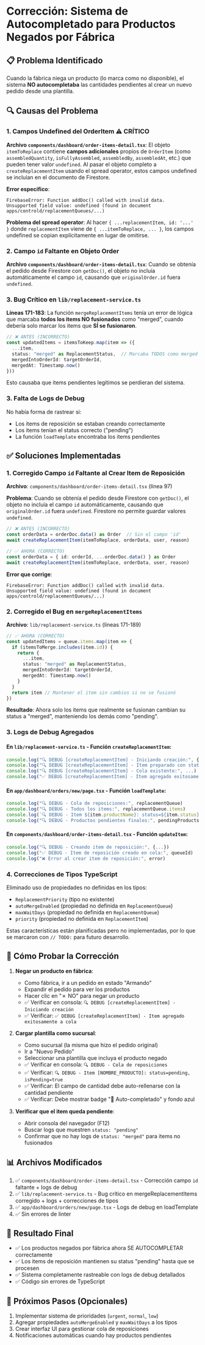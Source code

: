 # Corrección: Sistema de Autocompletado para Productos Negados por Fábrica

## 📋 Problema Identificado

Cuando la fábrica niega un producto (lo marca como no disponible), el sistema **NO autocompletaba** las cantidades pendientes al crear un nuevo pedido desde una plantilla.

## 🔍 Causas del Problema

### 1. Campos Undefined del OrderItem ⚠️ CRÍTICO
**Archivo `components/dashboard/order-items-detail.tsx`**: El objeto `itemToReplace` contiene **campos adicionales** propios de `OrderItem` (como `assembledQuantity`, `isFullyAssembled`, `assembledBy`, `assembledAt`, etc.) que pueden tener valor `undefined`. Al pasar el objeto completo a `createReplacementItem` usando el spread operator, estos campos undefined se incluían en el documento de Firestore.

**Error específico**:
```
FirebaseError: Function addDoc() called with invalid data. 
Unsupported field value: undefined (found in document apps/controld/replacementQueues/...)
```

**Problema del spread operator**: Al hacer `{ ...replacementItem, id: '...' }` donde `replacementItem` viene de `{ ...itemToReplace, ... }`, los campos undefined se copian explícitamente en lugar de omitirse.

### 2. Campo `id` Faltante en Objeto Order
**Archivo `components/dashboard/order-items-detail.tsx`**: Cuando se obtenía el pedido desde Firestore con `getDoc()`, el objeto no incluía automáticamente el campo `id`, causando que `originalOrder.id` fuera `undefined`.

### 3. Bug Crítico en `lib/replacement-service.ts`
**Líneas 171-183**: La función `mergeReplacementItems` tenía un error de lógica que marcaba **todos los items NO fusionados** como "merged", cuando debería solo marcar los items que **SÍ se fusionaron**.

```typescript
// ❌ ANTES (INCORRECTO)
const updatedItems = itemsToKeep.map(item => ({
  ...item,
  status: "merged" as ReplacementStatus,  // Marcaba TODOS como merged
  mergedIntoOrderId: targetOrderId,
  mergedAt: Timestamp.now()
}))
```

Esto causaba que items pendientes legítimos se perdieran del sistema.

### 3. Falta de Logs de Debug
No había forma de rastrear si:
- Los items de reposición se estaban creando correctamente
- Los items tenían el status correcto ("pending")
- La función `loadTemplate` encontraba los items pendientes

## ✅ Soluciones Implementadas

### 1. Corregido Campo `id` Faltante al Crear Item de Reposición
**Archivo**: `components/dashboard/order-items-detail.tsx` (línea 97)

**Problema**: Cuando se obtenía el pedido desde Firestore con `getDoc()`, el objeto no incluía el campo `id` automáticamente, causando que `originalOrder.id` fuera `undefined`. Firestore no permite guardar valores `undefined`.

```typescript
// ❌ ANTES (INCORRECTO)
const orderData = orderDoc.data() as Order  // Sin el campo 'id'
await createReplacementItem(itemToReplace, orderData, user, reason)
```

```typescript
// ✅ AHORA (CORRECTO)
const orderData = { id: orderId, ...orderDoc.data() } as Order
await createReplacementItem(itemToReplace, orderData, user, reason)
```

**Error que corrige**:
```
FirebaseError: Function addDoc() called with invalid data. 
Unsupported field value: undefined (found in document apps/controld/replacementQueues/...)
```

### 2. Corregido el Bug en `mergeReplacementItems`
**Archivo**: `lib/replacement-service.ts` (líneas 171-189)

```typescript
// ✅ AHORA (CORRECTO)
const updatedItems = queue.items.map(item => {
  if (itemsToMerge.includes(item.id)) {
    return {
      ...item,
      status: "merged" as ReplacementStatus,
      mergedIntoOrderId: targetOrderId,
      mergedAt: Timestamp.now()
    }
  }
  return item // Mantener el item sin cambios si no se fusionó
})
```

**Resultado**: Ahora solo los items que realmente se fusionan cambian su status a "merged", manteniendo los demás como "pending".

### 3. Logs de Debug Agregados

#### En `lib/replacement-service.ts` - Función `createReplacementItem`:
```typescript
console.log("🔍 DEBUG [createReplacementItem] - Iniciando creación:", {...})
console.log("🔍 DEBUG [createReplacementItem] - Item preparado con status:", replacementItem.status)
console.log("🔍 DEBUG [createReplacementItem] - Cola existente:", ...)
console.log("✅ DEBUG [createReplacementItem] - Item agregado exitosamente a cola:", ...)
```

#### En `app/dashboard/orders/new/page.tsx` - Función `loadTemplate`:
```typescript
console.log("🔍 DEBUG - Cola de reposiciones:", replacementQueue)
console.log("🔍 DEBUG - Todos los items:", replacementQueue.items)
console.log(`🔍 DEBUG - Item ${item.productName}: status=${item.status}, isPending=${isPending}`)
console.log("🔍 DEBUG - Productos pendientes finales:", pendingProducts)
```

#### En `components/dashboard/order-items-detail.tsx` - Función `updateItem`:
```typescript
console.log("🔍 DEBUG - Creando item de reposición:", {...})
console.log("✅ DEBUG - Item de reposición creado en cola:", queueId)
console.log("❌ Error al crear item de reposición:", error)
```

### 4. Correcciones de Tipos TypeScript

Eliminado uso de propiedades no definidas en los tipos:
- `ReplacementPriority` (tipo no existente)
- `autoMergeEnabled` (propiedad no definida en `ReplacementQueue`)
- `maxWaitDays` (propiedad no definida en `ReplacementQueue`)
- `priority` (propiedad no definida en `ReplacementItem`)

Estas características están planificadas pero no implementadas, por lo que se marcaron con `// TODO:` para futuro desarrollo.

## 🧪 Cómo Probar la Corrección

1. **Negar un producto en fábrica**:
   - Como fábrica, ir a un pedido en estado "Armando"
   - Expandir el pedido para ver los productos
   - Hacer clic en "✗ NO" para negar un producto
   - ✅ Verificar en consola: `🔍 DEBUG [createReplacementItem] - Iniciando creación`
   - ✅ Verificar: `✅ DEBUG [createReplacementItem] - Item agregado exitosamente a cola`

2. **Cargar plantilla como sucursal**:
   - Como sucursal (la misma que hizo el pedido original)
   - Ir a "Nuevo Pedido"
   - Seleccionar una plantilla que incluya el producto negado
   - ✅ Verificar en consola: `🔍 DEBUG - Cola de reposiciones`
   - ✅ Verificar: `🔍 DEBUG - Item [NOMBRE_PRODUCTO]: status=pending, isPending=true`
   - ✅ Verificar: El campo de cantidad debe auto-rellenarse con la cantidad pendiente
   - ✅ Verificar: Debe mostrar badge "🔄 Auto-completado" y fondo azul

3. **Verificar que el item queda pendiente**:
   - Abrir consola del navegador (F12)
   - Buscar logs que muestren `status: "pending"`
   - Confirmar que no hay logs de `status: "merged"` para items no fusionados

## 📊 Archivos Modificados

1. ✅ `components/dashboard/order-items-detail.tsx` - Corrección campo `id` faltante + logs de debug
2. ✅ `lib/replacement-service.ts` - Bug crítico en mergeReplacementItems corregido + logs + correcciones de tipos
3. ✅ `app/dashboard/orders/new/page.tsx` - Logs de debug en loadTemplate
4. ✅ Sin errores de linter

## 🎯 Resultado Final

- ✅ Los productos negados por fábrica ahora SE AUTOCOMPLETAR correctamente
- ✅ Los items de reposición mantienen su status "pending" hasta que se procesen
- ✅ Sistema completamente rastreable con logs de debug detallados
- ✅ Código sin errores de TypeScript

## 🚀 Próximos Pasos (Opcionales)

1. Implementar sistema de prioridades (`urgent`, `normal`, `low`)
2. Agregar propiedades `autoMergeEnabled` y `maxWaitDays` a los tipos
3. Crear interfaz UI para gestionar cola de reposiciones
4. Notificaciones automáticas cuando hay productos pendientes

